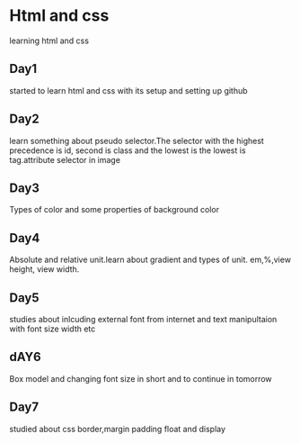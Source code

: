 # Html and css
learning html and css

## Day1
started to learn html and css with its setup and setting up github
## Day2
learn something about pseudo selector.The selector with the highest precedence is id, second is class and the lowest is the lowest is tag.attribute selector in image
## Day3
Types of color and some properties of background color
## Day4
Absolute and relative unit.learn about gradient and types of unit. em,%,view height, view width.
## Day5
studies about inlcuding external font from internet and text manipultaion with font size width etc
## dAY6
Box model and changing font size in short and to continue in tomorrow
## Day7
studied about css border,margin padding float and display